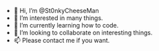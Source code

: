 - 👋 Hi, I’m @St0nkyCheeseMan
- 👀 I’m interested in many things.
- 🌱 I’m currently learning how to code.
- 💞️ I’m looking to collaborate on interesting things.
- 📫 Please contact me if you want.

<!---
UnderManTrollGuy/UnderManTrollGuy is a ✨ special ✨ repository because its `README.md` (this file) appears on your GitHub profile.
You can click the Preview link to take a look at your changes.
--->
